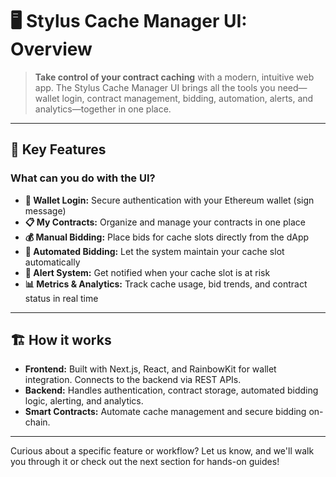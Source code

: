 # **🖥️ Stylus Cache Manager UI: Overview**

> **Take control of your contract caching** with a modern, intuitive web app. The Stylus Cache Manager UI brings all the tools you need—wallet login, contract management, bidding, automation, alerts, and analytics—together in one place.

---

## **🚀 Key Features**

### What can you do with the UI?

- **🔐 Wallet Login:** Secure authentication with your Ethereum wallet (sign message)
- **📋 My Contracts:** Organize and manage your contracts in one place
- **💰 Manual Bidding:** Place bids for cache slots directly from the dApp
- **🤖 Automated Bidding:** Let the system maintain your cache slot automatically
- **🔔 Alert System:** Get notified when your cache slot is at risk
- **📊 Metrics & Analytics:** Track cache usage, bid trends, and contract status in real time

---

## **🏗️ How it works**

- **Frontend:** Built with Next.js, React, and RainbowKit for wallet integration. Connects to the backend via REST APIs.
- **Backend:** Handles authentication, contract storage, automated bidding logic, alerting, and analytics.
- **Smart Contracts:** Automate cache management and secure bidding on-chain.

---

Curious about a specific feature or workflow? Let us know, and we'll walk you through it or check out the next section for hands-on guides!
